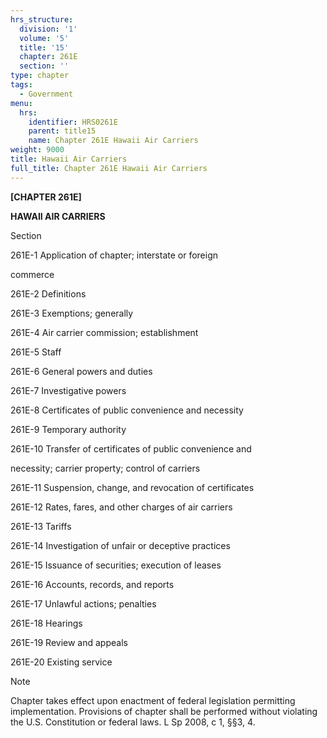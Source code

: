 ```yaml
---
hrs_structure:
  division: '1'
  volume: '5'
  title: '15'
  chapter: 261E
  section: ''
type: chapter
tags:
  - Government
menu:
  hrs:
    identifier: HRS0261E
    parent: title15
    name: Chapter 261E Hawaii Air Carriers
weight: 9000
title: Hawaii Air Carriers
full_title: Chapter 261E Hawaii Air Carriers
---
```

**[CHAPTER 261E]**

**HAWAII AIR CARRIERS**

Section

261E-1 Application of chapter; interstate or foreign

commerce

261E-2 Definitions

261E-3 Exemptions; generally

261E-4 Air carrier commission; establishment

261E-5 Staff

261E-6 General powers and duties

261E-7 Investigative powers

261E-8 Certificates of public convenience and necessity

261E-9 Temporary authority

261E-10 Transfer of certificates of public convenience and

necessity; carrier property; control of carriers

261E-11 Suspension, change, and revocation of certificates

261E-12 Rates, fares, and other charges of air carriers

261E-13 Tariffs

261E-14 Investigation of unfair or deceptive practices

261E-15 Issuance of securities; execution of leases

261E-16 Accounts, records, and reports

261E-17 Unlawful actions; penalties

261E-18 Hearings

261E-19 Review and appeals

261E-20 Existing service

Note

Chapter takes effect upon enactment of federal legislation permitting implementation. Provisions of chapter shall be performed without violating the U.S. Constitution or federal laws. L Sp 2008, c 1, §§3, 4.